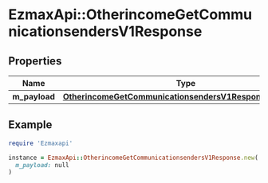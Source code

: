 # EzmaxApi::OtherincomeGetCommunicationsendersV1Response

## Properties

| Name | Type | Description | Notes |
| ---- | ---- | ----------- | ----- |
| **m_payload** | [**OtherincomeGetCommunicationsendersV1ResponseMPayload**](OtherincomeGetCommunicationsendersV1ResponseMPayload.md) |  |  |

## Example

```ruby
require 'Ezmaxapi'

instance = EzmaxApi::OtherincomeGetCommunicationsendersV1Response.new(
  m_payload: null
)
```

